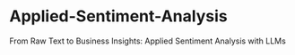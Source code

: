 # Applied-Sentiment-Analysis
From Raw Text to Business Insights: Applied Sentiment Analysis with LLMs
